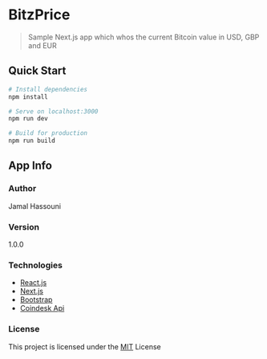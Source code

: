 # BitzPrice

> Sample Next.js app which whos the current Bitcoin value in USD, GBP and EUR

## Quick Start

```bash
# Install dependencies
npm install

# Serve on localhost:3000
npm run dev

# Build for production
npm run build
```

## App Info

### Author

Jamal Hassouni

### Version

1.0.0

### Technologies

- [React.js](https://reactjs.org/)
- [Next.js](https://nextjs.org/docs/)
- [Bootstrap](https://getbootstrap.com/)
- [Coindesk Api](https://www.coindesk.com/api)

### License

This project is licensed under the [MIT](License.md) License

